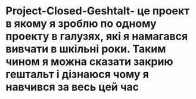 # Project-Closed-Geshtalt- це проект в якому я зроблю по одному проекту в галузях, які я намагався вивчати в шкільні роки. Таким чином я можна сказати закрию гештальт і дізнаюся чому я навчився за весь цей час
